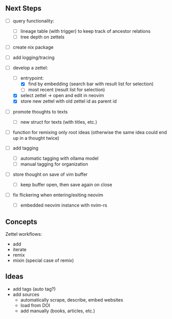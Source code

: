 
## Next Steps

- [ ] query functionality:
    - [ ] lineage table (with trigger) to keep track of ancestor relations
    - [ ] tree depth on zettels

- [ ] create nix package

- [ ] add logging/tracing

- [ ] develop a zettel:
    - [ ] entrypoint:
        - [x] find by embedding (search bar with result list for selection)
        - [ ] most recent (result list for selection)
        <!-- - [ ] select date range -->
    - [x] select zettel -> open and edit in neovim
    - [x] store new zettel with old zettel id as parent id

- [ ] promote thoughts to texts
    - [ ] new struct for texts (with titles, etc.)

- [ ] function for remixing only root ideas (otherwise the same idea could end up in a thought twice)

- [ ] add tagging
    - [ ] automatic tagging with ollama model
    - [ ] manual tagging for organization

- [ ] store thought on save of vim buffer
    - [ ] keep buffer open, then save again on close

- [ ] fix flickering when entering/exiting neovim
    - [ ] embedded neovim instance with nvim-rs


## Concepts

Zettel workflows:

- add
- iterate
- remix
- mixin (special case of remix)


## Ideas

- add tags (auto tag?)
- add sources
    - automatically scrape, describe, embed websites
    - load from DOI
    - add manually (books, articles, etc.)
